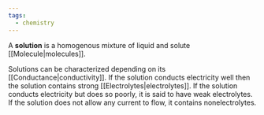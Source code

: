 ```yaml
---
tags:
  - chemistry
---
```

A **solution** is a homogenous mixture of liquid and solute [[Molecule|molecules]]. 

Solutions can be characterized depending on its [[Conductance|conductivity]]. If the solution conducts electricity well then the solution contains strong [[Electrolytes|electrolytes]]. If the solution conducts electricity but does so poorly, it is said to have weak electrolytes. If the solution does not allow any current to flow, it contains nonelectrolytes. 